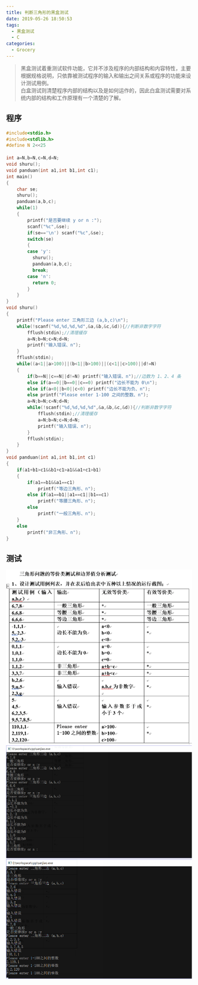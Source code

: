 ```yaml
---
title: 判断三角形的黑盒测试
date: 2019-05-26 18:50:53
tags:
  - 黑盒测试
  - C
categories:
  - Grocery
---
```


> 黑盒测试着重测试软件功能，它并不涉及程序的内部结构和内容特性，主要根据规格说明，只依靠被测试程序的输入和输出之间关系或程序的功能来设计测试用例。  
> 白盒测试则清楚程序内部的结构以及是如何运作的，因此白盒测试需要对系统内部的结构和工作原理有一个清楚的了解。

<!--more-->

## 程序

```cpp
#include<stdio.h>
#include<stdlib.h>
#define N 2<<25

int a=N,b=N,c=N,d=N;
void shuru();
void panduan(int a1,int b1,int c1);
int main()
{
    char se;
    shuru();
    panduan(a,b,c);
    while(1)
    {
        printf("是否要继续 y or n :");
        scanf("%c",&se);
        if(se=='\n') scanf("%c",&se);
        switch(se)
        {
        case 'y':
          shuru();
          panduan(a,b,c);
          break;
        case 'n':
          return 0;
        }
    }
}
void shuru()
{
    printf("Please enter 三角形三边 (a,b,c)\n");
    while(!scanf("%d,%d,%d,%d",&a,&b,&c,&d)){//判断非数字字符
        fflush(stdin);//清理缓存
        a=N;b=N;c=N;d=N;
        printf("输入错误、n");
    }
    fflush(stdin);
    while((a<1||a>100)||(b<1||b>100)||(c<1||c>100)||d!=N)
    {
        if(b==N||c==N||d!=N) printf("输入错误、n");//边数为 1、2、4 条
        else if(a==0||b==0||c==0) printf("边长不能为 0\n");
        else if(a<0||b<0||c<0) printf("边长不能为负、n");
        else printf("Please enter 1-100 之间的整数、n");
        a=N;b=N;c=N;d=N;
        while(!scanf("%d,%d,%d,%d",&a,&b,&c,&d)){//判断非数字字符
            fflush(stdin);//清理缓存
            a=N;b=N;c=N;d=N;
            printf("输入错误、n");
        }
        fflush(stdin);
    }
}
void panduan(int a1,int b1,int c1)
{
    if(a1+b1>c1&&b1+c1>a1&&a1+c1>b1)
    {
        if(a1==b1&&a1==c1)
            printf("等边三角形、n");
        else if(a1==b1||a1==c1||b1==c1)
            printf("等腰三角形、n");
        else
            printf("一般三角形、n");
    }
    else
        printf("非三角形、n");
}
```

## 测试

![测试 1](images/1.png '测试 1')  
![测试 2](images/2.png '测试 2')  
![测试 3](images/3.png '测试 3')
